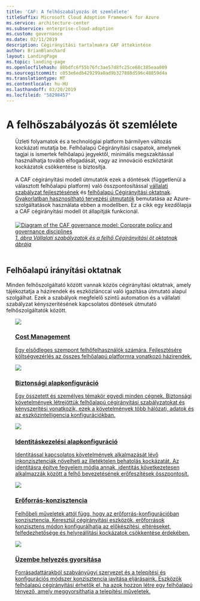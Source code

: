 ```yaml
---
title: 'CAF: A felhőszabályozás öt szemlélete'
titleSuffix: Microsoft Cloud Adoption Framework for Azure
ms.service: architecture-center
ms.subservice: enterprise-cloud-adoption
ms.custom: governance
ms.date: 02/11/2019
description: Cégirányítási tartalmakra CAF áttekintése
author: BrianBlanchard
layout: LandingPage
ms.topic: landing-page
ms.openlocfilehash: 80bdfc6f55b76fc3ae57d8fc25ce68c385eaa009
ms.sourcegitcommit: c053e6edb429299a0ad9b327888d596c48859d4a
ms.translationtype: MT
ms.contentlocale: hu-HU
ms.lasthandoff: 03/20/2019
ms.locfileid: "58298457"
---
```

# <a name="the-five-disciplines-of-cloud-governance"></a>A felhőszabályozás öt szemlélete

<!-- markdownlint-disable MD033 -->

<ul class="panelContent cardsI">
<li style="display: flex; flex-direction: column;">
    <div class="cardSize">
        <div class="cardPadding" style="padding-bottom:10px;">
            <div class="card" style="padding-bottom:10px;">
                <div class="cardText" style="padding-left:0px;">
Üzleti folyamatok és a technológiai platform bármilyen változás kockázati mutatja be. Felhőalapú Cégirányítási csapatok, amelynek tagjai is ismertek felhőalapú jegyektől, minimális megszakítással használhatja tovább elfogadását, vagy az innováció eszköztárát kockázatok csökkentése is biztosítja.<br/><br/>A CAF cégirányítási modell útmutatók ezek a döntések (függetlenül a választott felhőalapú platform) való összpontosítással <a href="#corporate-policy">vállalati szabályzat fejlesztésének</a> és <a href="#disciplines-of-cloud-governance">felhőalapú Cégirányítási oktatnak</a>. <a href="#actionable-journeys">Gyakorlatban hasznosítható tervezési útmutatók</a> bemutatása az Azure-szolgáltatások használata ebben a modellben. Ez a cikk egy kezdőlapja a CAF cégirányítási modell öt állapítják funkcionál.
                </div>
            </div>
        </div>
    </div>
</li>
<li style="display: flex; flex-direction: column;">
    <a href="../_images/operational-transformation-govern-highres.png" style="display: flex; flex-direction: column; flex: 1 0 auto;">
        <div class="cardSize">
            <div class="cardPadding" style="padding-bottom:10px;">
                <div class="card" style="padding-bottom:10px;">
                    <div class="cardText" style="padding-left:0px;">
<img src="../_images/operational-transformation-govern-highres.png" alt="Diagram of the CAF governance model: Corporate policy and governance disciplines">
<br>
<i>1. ábra Vállalati szabályzatok és a felhő Cégirányítási öt oktatnak ábrája</i>
                    </div>
                </div>
            </div>
        </div>
    </a>
</li>
</ul>

<!-- markdownlint-enable MD033 -->

## <a name="disciplines-of-cloud-governance"></a>Felhőalapú irányítási oktatnak

Minden felhőszolgáltató között vannak közös cégirányítási oktatnak, amely tájékoztatja a házirendek és eszközlánccal való igazítása útmutató alapul szolgálhat. Ezek a szabályok megfelelő szintű automation és a vállalati szabályzat kényszerítésének kapcsolatos döntések útmutató felhőszolgáltatók között.

<!-- markdownlint-disable MD033 -->

<ul class="panelContent cardsA">
<li style="display: flex; flex-direction: column;">
    <a href="./cost-management/overview.md" style="display: flex; flex-direction: column; flex: 1 0 auto;">
        <div class="cardSize" style="flex: 1 0 auto; display: flex;">
            <div class="cardPadding" style="display: flex;">
                <div class="card">
                    <div class="cardImageOuter">
                        <div class="cardImage">
                            <img src="../_images/governance/cost-management.png" class="x-hidden-focus"/>
                        </div>
                    </div>
                    <div class="cardText">
                        <h3>Cost Management</h3>
                        <p>Egy elsődleges szempont felhőfelhasználók számára. Fejlesztésére költségvezérlés az összes felhőalapú platformra vonatkozó házirendek.</p>
                    </div>
                </div>
            </div>
        </div>
    </a>
</li>
<li style="display: flex; flex-direction: column;">
    <a href="./security-baseline/overview.md" style="display: flex; flex-direction: column; flex: 1 0 auto;">
        <div class="cardSize" style="flex: 1 0 auto; display: flex;">
            <div class="cardPadding" style="display: flex;">
                <div class="card">
                    <div class="cardImageOuter">
                        <div class="cardImage">
                            <img src="../_images/governance/security-baseline.png" class="x-hidden-focus"/>
                        </div>
                    </div>
                    <div class="cardText">
                        <h3>Biztonsági alapkonfiguráció</h3>
                        <p>Egy összetett és személyes témakör egyedi minden cégnek. Biztonsági követelmények létrejöttük felhőalapú cégirányítási szabályzatokat és kényszerítési vonatkozik, ezek a követelmények több hálózati, adatok és az eszközintelligencia konfigurációkban.</p>
                    </div>
                </div>
            </div>
        </div>
    </a>
</li>
<li style="display: flex; flex-direction: column;">
    <a href="./identity-baseline/overview.md" style="display: flex; flex-direction: column; flex: 1 0 auto;">
        <div class="cardSize" style="flex: 1 0 auto; display: flex;">
            <div class="cardPadding" style="display: flex;">
                <div class="card">
                    <div class="cardImageOuter">
                        <div class="cardImage">
                            <img src="../_images/governance/identity-baseline.png" class="x-hidden-focus"/>
                        </div>
                    </div>
                    <div class="cardText">
                        <h3>Identitáskezelési alapkonfiguráció</h3>
                        <p>Identitással kapcsolatos követelmények alkalmazását lévő inkonzisztenciák növelheti az illetéktelen behatolás kockázatát. Az identitásra építve fegyelem módja annak, identitás következetesen alkalmazzák között a felhő bevezetésének erőfeszítések összpontosít.</p>
                    </div>
                </div>
            </div>
        </div>
    </a>
</li>
<li style="display: flex; flex-direction: column;">
    <a href="./resource-consistency/overview.md" style="display: flex; flex-direction: column; flex: 1 0 auto;">
        <div class="cardSize" style="flex: 1 0 auto; display: flex;">
            <div class="cardPadding" style="display: flex;">
                <div class="card">
                    <div class="cardImageOuter">
                        <div class="cardImage">
                            <img src="../_images/governance/resource-consistency.png" class="x-hidden-focus"/>
                        </div>
                    </div>
                    <div class="cardText">
                        <h3>Erőforrás-konzisztencia</h3>
                        <p>Felhőbeli műveletek attól függ, hogy az erőforrás-konfigurációban konzisztencia. Keresztül cégirányítási eszközök, erőforrások konzisztens módon konfigurálhatja az előkészítési, eltéréseket, felfedezhetősége és helyreállítási kockázatok csökkentése érdekében.</p>
                    </div>
                </div>
            </div>
        </div>
    </a>
</li>
<li style="display: flex; flex-direction: column;">
    <a href="./deployment-acceleration/overview.md" style="display: flex; flex-direction: column; flex: 1 0 auto;">
        <div class="cardSize" style="flex: 1 0 auto; display: flex;">
            <div class="cardPadding" style="display: flex;">
                <div class="card">
                    <div class="cardImageOuter">
                        <div class="cardImage">
                            <img src="../_images/governance/deployment-acceleration.png" class="x-hidden-focus"/>
                        </div>
                    </div>
                    <div class="cardText">
                        <h3>Üzembe helyezés gyorsítása</h3>
                        <p>Forrásadattárakból szabványügyi szervezet és a telepítési és konfigurációs módszer konzisztencia javítása eljárásaink. Eszközök felhőalapú cégirányítási érhetők el, ha azok hozzon létre egy felhőalapú tényező, amely meggyorsíthatja a telepítési műveletek.</p>
                    </div>
                </div>
            </div>
        </div>
    </a>
</li>
</ul>

<!-- markdownlint-enable MD033 -->
